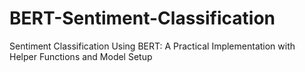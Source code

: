 # BERT-Sentiment-Classification
Sentiment Classification Using BERT: A Practical Implementation with Helper Functions and Model Setup
